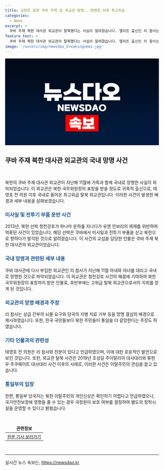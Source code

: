 ```yaml
---
title: 김정은 표창 쿠바 주재 北 외교관 망명...태영호 이후 최고위급
categories:
  - News
excerpt: >
  쿠바 주재 북한 대사관 외교관이 탈북했다는 사실이 알려졌습니다. 엘리트 출신인 리 참사는 김정은 국무위원장의 표창도 받은 인물로, 북한과 쿠바의 수교 발표 이후 가족과 함께 망명한 것으로 확인됐습니다. 리 참사는 이뇨서 상급 간부의 뇌물 요구와 지병 치료 거부 등을 망명 결심 배경으로 설명하며, 북한 주민이 통일을 더 갈망한다고 말했습니다. 2019년 이후 최대 규모로 이탈한 엘리트 계층 탈북 외교관 중 한 명입니다.
feature_text: >
  쿠바 주재 북한 대사관 외교관이 탈북했다는 사실이 알려졌습니다. 엘리트 출신인 리 참사는 김정은 국무위원장의 표창도 받은 인물로, 북한과 쿠바의 수교 발표 이후 가족과 함께 망명한 것으로 확인됐습니다. 리 참사는 이뇨서 상급 간부의 뇌물 요구와 지병 치료 거부 등을 망명 결심 배경으로 설명하며, 북한 주민이 통일을 더 갈망한다고 말했습니다. 2019년 이후 최대 규모로 이탈한 엘리트 계층 탈북 외교관 중 한 명입니다.
image: '/assets/img/newsdao_breakingnews.jpg'
---
```


<p><img src="/assets/img/newsdao_breakingnews.jpg" alt="koreaapp 속보" /></p>

<h2 data-ke-size="size26">쿠바 주재 북한 대사관 외교관의 국내 망명 사건</h2>

<p data-ke-size="size16">&nbsp;</p>

<p>북한의 쿠바 주재 대사관 외교관이 지난해 11월에 가족과 함께 국내로 망명한 사실이 파악되었습니다. 이 외교관은 북한 국무위원장의 표창을 받을 정도로 귀족적 출신으로, 태영호 전 의원 이후 국내로 들어온 최고위급 탈북 외교관입니다. 이러한 사건이 발생한 배경과 세부 내용을 살펴보겠습니다.</p>

<h3><b><span style="color: #1a5490;">미사일 및 전투기 부품 운반 사건</span></b></h3>

<p>2013년, 북한 선박 청천강호가 파나마 운하를 지나다가 유엔 안보리의 제재를 위반하여 억류된 사건이 있었습니다. 해당 선박은 쿠바에서 미사일과 전투기 부품을 싣고 북한으로 향하다가 발각된 것으로 알려졌습니다. 이 사건의 교섭을 담당한 인물은 쿠바 주재 북한 대사관의 외교관이었습니다.</p>

<h3><b><span style="color: #1a5490;">국내 망명과 관련된 세부 내용</span></b></h3>

<p>쿠바 대사관에 다시 부임한 외교관인 리 참사가 지난해 11월 아내와 자녀를 데리고 국내로 망명한 것으로 파악되었습니다. 이 외교관은 청천강호 사건의 해결에 기여하여 북한 국무위원장의 표창까지 받은 인물로, 후반부에는 고위급 탈북 외교관으로서의 지위를 얻게 된 것입니다.</p>

<h3><b><span style="color: #1a5490;">외교관의 망명 배경과 주장</span></b></h3>

<p>리 참사는 상급 간부의 뇌물 요구와 당국의 지병 치료 거부 등을 망명 결심의 배경으로 제시하였습니다. 또한, 한국 국민들보다 북한 주민들이 통일을 더 갈망한다는 주장도 하였습니다.</p>

<h3><b><span style="color: #1a5490;">기타 인물과의 관련성</span></b></h3>

<p>태영호 전 의원은 리 참사와 친분이 있다고 언급하였으며, 이에 대한 호응적인 발언으로 보인 것입니다. 또한, 외교관 탈북 사건은 2019년 조성길 주이탈리아 대사대리와 류현우 주쿠웨이트 대사대리 사건 이후의 사례로, 이러한 사건은 이탈주민의 관심을 끌고 있습니다.</p>

<h3><b><span style="color: #1a5490;">통일부의 입장</span></b></h3>

<p>한편, 통일부 당국자는 북한 이탈주민의 개인신상은 확인하기 어렵다고 언급하였으나, 국가안전보장에 영향을 줄 수 있는 경우 국정원이 보호 여부를 결정하여 별도의 정착시설을 운영할 수 있다고 밝혔습니다.</p>

<p data-ke-size="size16">&nbsp;</p>

<table>
    <thead>
        <tr>
            <td style="text-align: center; height: 17px;"><b>관련정보</b></td>
        </tr>
    </thead>
    <tbody>
        <tr>
            <td style="text-align: center; height: 17px;"><a href="https://www.ytn.co.kr/_ln/0101_202106071724506242">원본 기사 보러가기</a></td>
        </tr>
    </tbody>
</table>

<p data-ke-size="size16">&nbsp;</p>

<p><hr></p>
실시간 뉴스 속보는, <a href="https://newsdao.kr" rel="dofollow">https://newsdao.kr</a>



